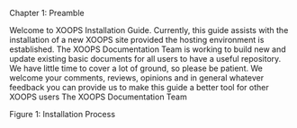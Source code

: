 Chapter 1: Preamble 

Welcome to XOOPS Installation Guide. 
Currently, this guide assists with the installation of a new XOOPS site provided the hosting environment is established. 
The XOOPS Documentation Team is working to build new and update existing basic documents for all users to have a useful repository. We have little time to cover a lot of ground, so please be patient. 
We welcome your comments, reviews, opinions and in general whatever feedback you can provide us to make this guide a better tool for other XOOPS users 
The XOOPS Documentation Team




 

Figure 1: Installation Process

